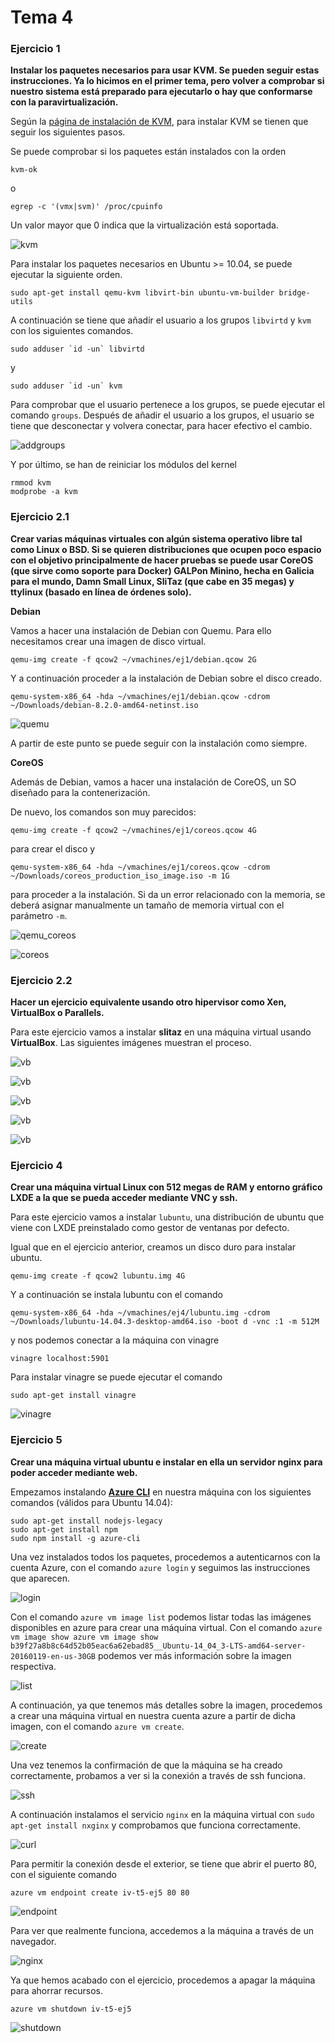 # Tema 4

### Ejercicio 1

**Instalar los paquetes necesarios para usar KVM. Se pueden seguir estas instrucciones. Ya lo hicimos en el primer tema, pero volver a comprobar si nuestro sistema está preparado para ejecutarlo o hay que conformarse con la paravirtualización.**

Según la [página de instalación de KVM](https://help.ubuntu.com/community/KVM/Installation), para instalar KVM se tienen que seguir los siguientes pasos.

Se puede comprobar si los paquetes están instalados con la orden

	kvm-ok

o

	egrep -c '(vmx|svm)' /proc/cpuinfo

Un valor mayor que 0 indica que la virtualización está soportada.

![kvm](https://www.dropbox.com/s/yg1wdltq1qqztuu/ej1.png?dl=1)

Para instalar los paquetes necesarios en Ubuntu >= 10.04, se puede ejecutar la siguiente orden.

	sudo apt-get install qemu-kvm libvirt-bin ubuntu-vm-builder bridge-utils

A continuación se tiene que añadir el usuario a los grupos `libvirtd` y `kvm` con los siguientes comandos.

	sudo adduser `id -un` libvirtd

y

	sudo adduser `id -un` kvm

Para comprobar que el usuario pertenece a los grupos, se puede ejecutar el comando `groups`. Después de añadir el usuario a los grupos, el usuario se tiene que desconectar y volvera conectar, para hacer efectivo el cambio.

![addgroups](https://www.dropbox.com/s/3cmeku980lutfrw/ej1_addgroups.png?dl=1)

Y por último, se han de reiniciar los módulos del kernel

	rmmod kvm
	modprobe -a kvm


### Ejercicio 2.1

**Crear varias máquinas virtuales con algún sistema operativo libre tal como Linux o BSD. Si se quieren distribuciones que ocupen poco espacio con el objetivo principalmente de hacer pruebas se puede usar CoreOS (que sirve como soporte para Docker) GALPon Minino, hecha en Galicia para el mundo, Damn Small Linux, SliTaz (que cabe en 35 megas) y ttylinux (basado en línea de órdenes solo).**

**Debian**

Vamos a hacer una instalación de Debian con Quemu. Para ello necesitamos crear una imagen de disco virtual.

	qemu-img create -f qcow2 ~/vmachines/ej1/debian.qcow 2G

Y a continuación proceder a la instalación de Debian sobre el disco creado.

	qemu-system-x86_64 -hda ~/vmachines/ej1/debian.qcow -cdrom ~/Downloads/debian-8.2.0-amd64-netinst.iso


![quemu](https://www.dropbox.com/s/m7ktosbcwpppeol/qemu_debian.png?dl=1)

A partir de este punto se puede seguir con la instalación como siempre.

**CoreOS**

Además de Debian, vamos a hacer una instalación de CoreOS, un SO diseñado para la contenerización.

De nuevo, los comandos son muy parecidos:

	qemu-img create -f qcow2 ~/vmachines/ej1/coreos.qcow 4G

para crear el disco y

	qemu-system-x86_64 -hda ~/vmachines/ej1/coreos.qcow -cdrom ~/Downloads/coreos_production_iso_image.iso -m 1G

para proceder a la instalación. Si da un error relacionado con la memoria, se deberá asignar manualmente un tamaño de memoria virtual con el parámetro `-m`.

![qemu_coreos](https://www.dropbox.com/s/wpqzso5vzv0ctmx/qemu_coreos.png?dl=1)

![coreos](https://www.dropbox.com/s/96fjol62ge0i2oh/coreos.png?dl=1)


### Ejercicio 2.2

**Hacer un ejercicio equivalente usando otro hipervisor como Xen, VirtualBox o Parallels.**

Para este ejercicio vamos a instalar **slitaz** en una máquina virtual usando **VirtualBox**. Las siguientes imágenes muestran el proceso.

![vb](https://www.dropbox.com/s/ayhbulx5u7dw8zx/vb_1.png?dl=1)

![vb](https://www.dropbox.com/s/2mq4d8f9wu7bp3x/vb_2.png?dl=1)

![vb](https://www.dropbox.com/s/7ubgmsz5s4x6ls0/vb_3.png?dl=1)

![vb](https://www.dropbox.com/s/bnt57v9aqm8b4d4/vb_4.png?dl=1)

![vb](https://www.dropbox.com/s/46vmwo0g3fa9g6k/vb_5.png?dl=1)


### Ejercicio 4

**Crear una máquina virtual Linux con 512 megas de RAM y entorno gráfico LXDE a la que se pueda acceder mediante VNC y ssh.**

Para este ejercicio vamos a instalar `lubuntu`, una distribución de ubuntu que viene con LXDE preinstalado como gestor de ventanas por defecto.

Igual que en el ejercicio anterior, creamos un disco duro para instalar ubuntu.

	qemu-img create -f qcow2 lubuntu.img 4G

Y a continuación se instala lubuntu con el comando

	qemu-system-x86_64 -hda ~/vmachines/ej4/lubuntu.img -cdrom ~/Downloads/lubuntu-14.04.3-desktop-amd64.iso -boot d -vnc :1 -m 512M

y nos podemos conectar a la máquina con vinagre

	vinagre localhost:5901

Para instalar vinagre se puede ejecutar el comando

	sudo apt-get install vinagre

![vinagre](https://www.dropbox.com/s/cem3duh553wj3ae/vinagre.png?dl=1)

### Ejercicio 5

**Crear una máquina virtual ubuntu e instalar en ella un servidor nginx para poder acceder mediante web.**

Empezamos instalando [**Azure CLI**](https://github.com/Azure/azure-xplat-cli) en nuestra máquina con los siguientes comandos (válidos para Ubuntu 14.04):

	sudo apt-get install nodejs-legacy
    sudo apt-get install npm
    sudo npm install -g azure-cli

Una vez instalados todos los paquetes, procedemos a autenticarnos con la cuenta Azure, con el comando `azure login` y seguimos las instrucciones que aparecen.

![login](https://www.dropbox.com/s/muhx4v0up6bnn24/azure_login.png?dl=1)

Con el comando `azure vm image list` podemos listar todas las imágenes disponibles en azure para crear una máquina virtual. Con el comando `azure vm image show azure vm image show b39f27a8b8c64d52b05eac6a62ebad85__Ubuntu-14_04_3-LTS-amd64-server-20160119-en-us-30GB` podemos ver más información sobre la imagen respectiva.

![list](https://www.dropbox.com/s/4lwv865b13j5fcq/show.png?dl=1)

A continuación, ya que tenemos más detalles sobre la imagen, procedemos a crear una máquina virtual en nuestra cuenta azure a partir de dicha imagen, con el comando `azure vm create`.

![create](https://www.dropbox.com/s/dpi6wdcrba3xbo1/create.png?dl=1)

Una vez tenemos la confirmación de que la máquina se ha creado correctamente, probamos a ver si la conexión a través de ssh funciona.

![ssh](https://www.dropbox.com/s/klgh630cduf9ioh/ssh.png?dl=1)

A continuación instalamos el servicio `nginx` en la máquina virtual con `sudo apt-get install nxginx` y comprobamos que funciona correctamente.

![curl](https://www.dropbox.com/s/yjbqnijggt8el68/curl.png?dl=1)

Para permitir la conexión desde el exterior, se tiene que abrir el puerto 80, con el siguiente comando

	azure vm endpoint create iv-t5-ej5 80 80

![endpoint](https://www.dropbox.com/s/nisyl76lw8ojix3/endpoint.png?dl=1)

Para ver que realmente funciona, accedemos a la máquina a través de un navegador.

![nginx](https://www.dropbox.com/s/t1joebsg2l884r5/nginx.png?dl=1)

Ya que hemos acabado con el ejercicio, procedemos a apagar la máquina para ahorrar recursos.

	azure vm shutdown iv-t5-ej5

![shutdown](https://www.dropbox.com/s/iuyp4jve2g2aorl/shutdown.png?dl=1)

